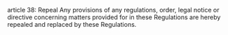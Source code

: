 article 38: Repeal
Any provisions of any regulations, order, legal notice or directive concerning matters provided for in these Regulations are hereby repealed and replaced by these Regulations.
<ul>
</ul>